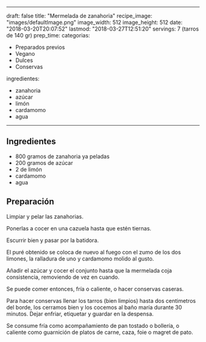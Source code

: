 
---
draft: false
title: "Mermelada de zanahoria"
recipe_image: "images/defaultImage.png"
image_width: 512
image_height: 512
date: "2018-03-20T20:07:52"
lastmod: "2018-03-27T12:51:20"
servings: 7 (tarros de 140 gr)
prep_time: 
categorias:
  - Preparados previos
  - Vegano
  - Dulces
  - Conservas

ingredientes:
  - zanahoria
  - azúcar
  - limón
  - cardamomo
  - agua
---

## Ingredientes
- 800 gramos de zanahoria ya peladas
- 200 gramos de azúcar
- 2  de limón
- cardamomo
- agua

## Preparación
Limpiar y pelar las zanahorias.

Ponerlas a cocer en una cazuela hasta que estén tiernas.

Escurrir bien y pasar por la batidora.

El puré obtenido se coloca de nuevo al fuego con el zumo de los dos limones, la ralladura de uno y cardamomo molido al gusto.

Añadir el azúcar y cocer el conjunto hasta que la mermelada coja consistencia, removiendo de vez en cuando.

Se puede comer entonces, fría o caliente, o hacer conservas caseras.

Para hacer conservas llenar los tarros (bien limpios) hasta dos centimetros del borde, los cerramos bien y los cocemos al baño maría durante 30 minutos. Dejar enfriar, etiquetar y guardar en la despensa.

Se consume fría como acompañamiento de pan tostado o bollería, o caliente como guarnición de platos de carne, caza, foie o magret de pato.


